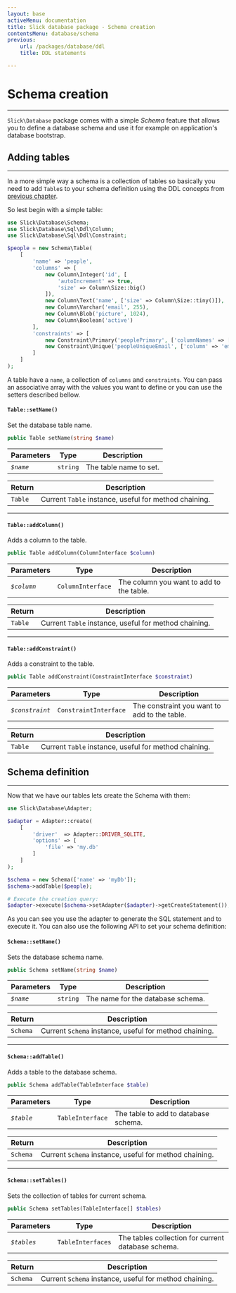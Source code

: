 ```yaml
---
layout: base
activeMenu: documentation
title: Slick database package - Schema creation
contentsMenu: database/schema
previous:
    url: /packages/database/ddl
    title: DDL statements

---
```

<div id="adding-tables"></div>

# Schema creation

---

`Slick\Database` package comes with a simple _Schema_ feature that allows you to
define a database schema and use it for example on application's database
bootstrap.

## Adding tables

---

In a more simple way a schema is a collection of tables so basically you need to
add `Table`s to your schema definition using the DDL concepts from [previous chapter](/packages/database/ddl#column-types).

So lest begin with a simple table:

```php
use Slick\Database\Schema;
use Slick\Database\Sql\Ddl\Column;
use Slick\Database\Sql\Ddl\Constraint;

$people = new Schema\Table(
    [
        'name' => 'people',
        'columns' => [
            new Column\Integer('id', [
                'autoIncrement' => true,
                'size' => Column\Size::big()
            ]),
            new Column\Text('name', ['size' => Column\Size::tiny()]),
            new Column\Varchar('email', 255),
            new Column\Blob('picture', 1024),
            new Column\Boolean('active')
        ],
        'constraints' => [
            new Constraint\Primary('peoplePrimary', ['columnNames' => ['id']]),
            new Constraint\Unique('peopleUniqueEmail', ['column' => 'email'])
        ]
    ]
);
```

A table have a `name`, a collection of `columns` and `constraints`. You can pass an
associative array with the values you want to define or you can use the setters
described bellow.

#### `Table::setName()`
Set the database table name.
```php
public Table setName(string $name)
``` 
Parameters      | Type     | Description 
----------------|----------|-------------
 *`$name`* | `string` | The table name to set.
 
Return   | Description  
---------| -----------
`Table` | Current `Table` instance, useful for method chaining.

---

#### `Table::addColumn()`
Adds a column to the table.
```php
public Table addColumn(ColumnInterface $column)
``` 
Parameters      | Type     | Description 
----------------|----------|-------------
 *`$column`* | `ColumnInterface` | The column you want to add to the table.
 
Return   | Description  
---------| -----------
`Table` | Current `Table` instance, useful for method chaining.

---

#### `Table::addConstraint()`
Adds a constraint to the table.
```php
public Table addConstraint(ConstraintInterface $constraint)
``` 
Parameters      | Type     | Description 
----------------|----------|-------------
 *`$constraint`* | `ConstraintInterface` | The constraint you want to add to the table.
 
Return   | Description  
---------| -----------
`Table` | Current `Table` instance, useful for method chaining.

<div id="create-schema"></div>

## Schema definition

---

Now that we have our tables lets create the Schema with them:

```php
use Slick\Database\Adapter;

$adapter = Adapter::create(
    [
        'driver'  => Adapter::DRIVER_SQLITE,
        'options' => [
            'file' => 'my.db'
        ]
    ]
);

$schema = new Schema(['name' => 'myDb']);
$schema->addTable($people);

# Execute the creation query:
$adapter->execute($schema->setAdapter($adapter)->getCreateStatement());
```

As you can see you use the adapter to generate the SQL statement and to execute it.
You can also use the following API to set your schema definition:


#### `Schema::setName()`
Sets the database schema name.
```php
public Schema setName(string $name)
``` 
Parameters      | Type     | Description 
----------------|----------|-------------
 *`$name`* | `string` | The name for the database schema.
 
Return   | Description  
---------| -----------
`Schema` | Current `Schema` instance, useful for method chaining.

---

#### `Schema::addTable()`
Adds a table to the database schema.
```php
public Schema addTable(TableInterface $table)
``` 
Parameters      | Type     | Description 
----------------|----------|-------------
 *`$table`* | `TableInterface` | The table to add to database schema.
 
Return   | Description  
---------| -----------
`Schema` | Current `Schema` instance, useful for method chaining.

---

#### `Schema::setTables()`
Sets the collection of tables for current schema.
```php
public Schema setTables(TableInterface[] $tables)
``` 
Parameters      | Type     | Description 
----------------|----------|-------------
 *`$tables`* | `TableInterfaces` | The tables collection for current database schema.
 
Return   | Description  
---------| -----------
`Schema` | Current `Schema` instance, useful for method chaining.
